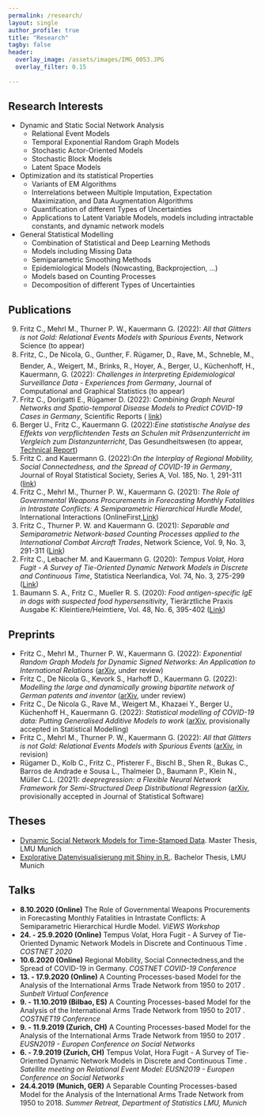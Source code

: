 ```yaml
---
permalink: /research/
layout: single
author_profile: true
title: "Research"
tagby: false
header:
  overlay_image: /assets/images/IMG_0053.JPG
  overlay_filter: 0.15
  
---
```


Research Interests
---------------

+ Dynamic and Static Social Network Analysis 
  + Relational Event Models
  + Temporal Exponential Random Graph Models 
  + Stochastic Actor-Oriented Models
  + Stochastic Block Models 
  + Latent Space Models 
+ Optimization and its statistical Properties
  + Variants of EM Algorithms 
  + Interrelations between Multiple Imputation, Expectation Maximization, and Data Augmentation Algorithms 
  + Quantification of different Types of Uncertainties    
  + Applications to Latent Variable Models, models including intractable constants, and dynamic network models 
+ General Statistical Modelling 
  + Combination of Statistical and Deep Learning Methods
  + Models including Missing Data
  + Semiparametric Smoothing Methods 
  + Epidemiological Models (Nowcasting, Backprojection, ...)  
  + Models based on Counting Processes
  + Decomposition of different Types of Uncertainties  
  

Publications
---------------


<ol reversed>
   <li>Fritz C., Mehrl M., Thurner P. W., Kauermann G. (2022): <em>All that Glitters is not Gold: Relational Events Models with Spurious Events</em>, Network Science (to appear) </li>
   <li>Fritz, C., De Nicola, G., Gunther, F. Rügamer, D., Rave, M., Schneble, M., Bender, A., Weigert, M., Brinks, R., Hoyer, A., Berger, U., Küchenhoff, H., Kauermann, G.  (2022): <em>Challenges in Interpreting Epidemiological Surveillance Data - Experiences from Germany</em>, Journal of Computational and Graphical Statistics (to appear) </li>
 <li>Fritz C., Dorigatti E., R&uuml;gamer D. (2022): <em>Combining Graph Neural Networks and Spatio-temporal Disease Models to Predict COVID-19 Cases in Germany</em>, Scientific Reports (
<a href="https://www.nature.com/articles/s41598-022-07757-5">link</a>) </li>
  <li>Berger U., Fritz C., Kauermann G.  (2022):<em>Eine statistische Analyse des Effekts von verpflichtenden Tests an Schulen mit Pr&auml;senzunterricht im Vergleich zum Distanzunterricht</em>, Das Gesundheitswesen (to appear, <a href="https://epub.ub.uni-muenchen.de/76005/1/tr000.pdf">Technical Report</a>)</li>
  <li>Fritz C. and Kauermann G.  (2022):<em>On the Interplay of Regional Mobility, Social Connectedness, and the Spread of COVID-19 in Germany</em>, Journal of Royal Statistical Society, Series A, Vol. 185, No. 1, 291-311 (<a href="https://rss.onlinelibrary.wiley.com/doi/10.1111/rssa.12753">link</a>)
</li>
  <li>Fritz C., Mehrl M., Thurner P. W., Kauermann G. (2021): <em>The Role of Governmental Weapons Procurements in Forecasting Monthly Fatalities in Intrastate Conflicts: A Semiparametric Hierarchical Hurdle Model</em>, International Interactions (OnlineFirst,<a href="https://www.tandfonline.com/doi/full/10.1080/03050629.2022.1993210">Link</a>)
</li>
  <li>Fritz C., Thurner P. W. and Kauermann G. (2021): <em>Separable and Semiparametric Network-based Counting Processes applied to the International Combat Aircraft Trades</em>, Network Science, Vol. 9, No. 3, 291-311 (<a href="https://www.cambridge.org/core/journals/network-science/article/separable-and-semiparametric-networkbased-counting-processes-applied-to-the-international-combat-aircraft-trades/0D57EC7B7E1775B0BEF72BDE101E507F">Link</a>)</li>
  <li>Fritz C., Lebacher M. and Kauermann G. (2020): <em>Tempus Volat, Hora Fugit - A Survey of Tie-Oriented Dynamic Network Models in Discrete and Continuous Time</em>, Statistica Neerlandica, Vol. 74, No. 3, 275-299 (<a href="https://onlinelibrary.wiley.com/doi/full/10.1111/stan.12198">Link</a>)
</li>
 <li> Baumann S. A., Fritz C.,&nbsp;Mueller R. S. (2020): <em>Food antigen-specific IgE in dogs with suspected food hypersensitivity</em>, Tier&auml;rztliche Praxis Ausgabe K: Kleintiere/Heimtiere, Vol. 48, No. 6, 395-402 (<a href="https://www.thieme-connect.de/products/ejournals/abstract/10.1055/a-1274-9210">Link</a>)
  </li>
</ol>

Preprints
---------------

+ Fritz C., Mehrl M., Thurner P. W., Kauermann G. (2022): *Exponential Random Graph Models for Dynamic Signed Networks: An Application to International Relations* ([arXiv](https://arxiv.org/abs/2205.13411), under review)
+ Fritz C., De Nicola G., Kevork S., Harhoff D., Kauermann G. (2022): *Modelling the large and dynamically growing bipartite network of German patents and inventor* ([arXiv](https://arxiv.org/abs/2201.09744), under review)
+ Fritz C., De Nicola G., Rave M., Weigert M., Khazaei Y., Berger U.,	K&uuml;chenhoff H., Kauermann G. (2022): *Statistical modelling of COVID-19 data: Putting Generalised Additive Models to work* ([arXiv](https://arxiv.org/abs/2201.02182), provisionally accepted in Statistical Modelling)
+ Fritz C., Mehrl M., Thurner P. W., Kauermann G.   (2022): *All that Glitters is not Gold: Relational Events Models with Spurious Events* ([arXiv](https://arxiv.org/abs/2109.10348), in revision)
+ R&uuml;gamer D., Kolb C., Fritz C., Pfisterer F., Bischl B., Shen R., Bukas C., Barros de Andrade e Sousa L., Thalmeier D., Baumann P., Klein N., M&uuml;ller C.L. (2021): *deepregression: a Flexible Neural Network Framework for Semi-Structured Deep Distributional Regression* ([arXiv](https://arxiv.org/abs/2104.02705), provisionally accepted in Journal of Statistical Software)


Theses
---------------
+ [Dynamic Social Network Models for Time-Stamped Data](https://epub.ub.uni-muenchen.de/60292/). Master Thesis, LMU Munich
+ [Explorative Datenvisualisierung mit Shiny in R.](https://epub.ub.uni-muenchen.de/29575/). Bachelor Thesis, LMU Munich


Talks
---------------

+ __8.10.2020 (Online)__ The Role of Governmental Weapons Procurements in Forecasting Monthly Fatalities in Intrastate Conflicts: A Semiparametric Hierarchical Hurdle Model. *ViEWS Workshop*
+ __24. - 25.9.2020 (Online)__ Tempus Volat, Hora Fugit - A Survey of Tie-Oriented Dynamic Network Models in Discrete and Continuous Time
. *COSTNET 2020*
+ __10.6.2020 (Online)__ Regional Mobility, Social Connectedness,and the Spread of COVID-19 in Germany. *COSTNET COVID-19 Conference*
+ __13. - 17.9.2020 (Online)__ A Counting Processes-based Model for the Analysis of the International Arms Trade Network from 1950 to 2017
. *Sunbelt Virtual Conference*
+ __9. - 11.10.2019 (Bilbao, ES)__ A Counting Processes-based Model for the Analysis of the International Arms Trade Network from 1950 to 2017
. *COSTNET19 Conference*
+ __9. - 11.9.2019 (Zurich, CH)__ A Counting Processes-based Model for the Analysis of the International Arms Trade Network from 1950 to 2017
. *EUSN2019 - Europen Conference on Social Networks*
+ __6. - 7.9.2019 (Zurich, CH)__ Tempus Volat, Hora Fugit - A Survey of Tie-Oriented Dynamic Network Models in Discrete and Continuous Time
. *Satellite meeting on Relational Event Model: EUSN2019 - Europen Conference on Social Networks*
+ __24.4.2019 (Munich, GER)__ A Separable Counting Processes-based Model for the Analysis of the International Arms Trade Network from 1950 to 2018. *Summer Retreat, Department of Statistics LMU, Munich*

